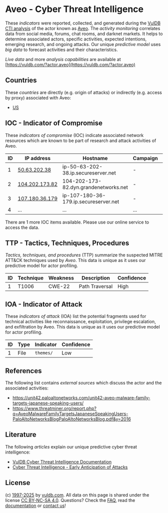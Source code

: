 # Aveo - Cyber Threat Intelligence

These _indicators_ were reported, collected, and generated during the [VulDB CTI analysis](https://vuldb.com/?kb.cti) of the actor known as [Aveo](https://vuldb.com/?actor.aveo). The _activity monitoring_ correlates data from social media, forums, chat rooms, and darknet markets. It helps to determine associated actors, specific activities, expected intentions, emerging research, and ongoing attacks. Our unique _predictive model_ uses _big data_ to forecast activities and their characteristics.

_Live data_ and more _analysis capabilities_ are available at [https://vuldb.com/?actor.aveo](https://vuldb.com/?actor.aveo)

## Countries

These _countries_ are directly (e.g. origin of attacks) or indirectly (e.g. access by proxy) associated with Aveo:

* [US](https://vuldb.com/?country.us)

## IOC - Indicator of Compromise

These _indicators of compromise_ (IOC) indicate associated network resources which are known to be part of research and attack activities of Aveo.

ID | IP address | Hostname | Campaign | Confidence
-- | ---------- | -------- | -------- | ----------
1 | [50.63.202.38](https://vuldb.com/?ip.50.63.202.38) | ip-50-63-202-38.ip.secureserver.net | - | High
2 | [104.202.173.82](https://vuldb.com/?ip.104.202.173.82) | 104-202-173-82.dyn.grandenetworks.net | - | High
3 | [107.180.36.179](https://vuldb.com/?ip.107.180.36.179) | ip-107-180-36-179.ip.secureserver.net | - | High
4 | ... | ... | ... | ...

There are 1 more IOC items available. Please use our online service to access the data.

## TTP - Tactics, Techniques, Procedures

_Tactics, techniques, and procedures_ (TTP) summarize the suspected MITRE ATT&CK techniques used by _Aveo_. This data is unique as it uses our predictive model for actor profiling.

ID | Technique | Weakness | Description | Confidence
-- | --------- | -------- | ----------- | ----------
1 | T1006 | CWE-22 | Path Traversal | High

## IOA - Indicator of Attack

These _indicators of attack_ (IOA) list the potential fragments used for technical activities like reconnaissance, exploitation, privilege escalation, and exfiltration by Aveo. This data is unique as it uses our predictive model for actor profiling.

ID | Type | Indicator | Confidence
-- | ---- | --------- | ----------
1 | File | `themes/` | Low

## References

The following list contains _external sources_ which discuss the actor and the associated activities:

* https://unit42.paloaltonetworks.com/unit42-aveo-malware-family-targets-japanese-speaking-users/
* https://www.threatminer.org/report.php?q=AveoMalwareFamilyTargetsJapaneseSpeakingUsers-PaloAltoNetworksBlogPaloAltoNetworksBlog.pdf&y=2016

## Literature

The following _articles_ explain our unique predictive cyber threat intelligence:

* [VulDB Cyber Threat Intelligence Documentation](https://vuldb.com/?kb.cti)
* [Cyber Threat Intelligence - Early Anticipation of Attacks](https://www.scip.ch/en/?labs.20201022)

## License

(c) [1997-2025](https://vuldb.com/?kb.changelog) by [vuldb.com](https://vuldb.com/?kb.about). All data on this page is shared under the license [CC BY-NC-SA 4.0](https://creativecommons.org/licenses/by-nc-sa/4.0/). Questions? Check the [FAQ](https://vuldb.com/?kb.faq), read the [documentation](https://vuldb.com/?kb) or [contact us](https://vuldb.com/?contact)!

